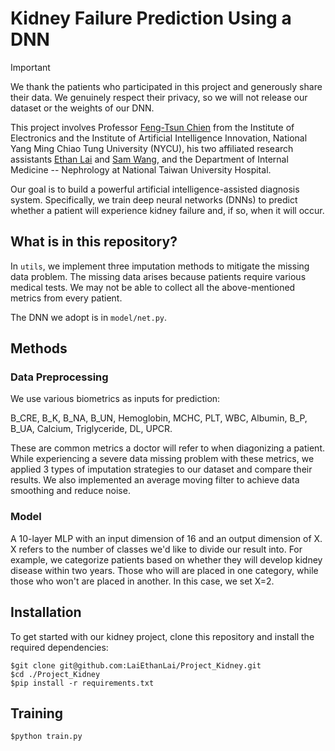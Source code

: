 # Kidney Failure Prediction Using a DNN
> [!IMPORTANT]
> We thank the patients who participated in this project and generously share their data. We genuinely respect their privacy, so we will not release our dataset or the weights of our DNN. 


This project involves Professor [Feng-Tsun Chien](https://sites.google.com/nycu.edu.tw/ftchien/home?authuser=0) from the Institute of Electronics and the Institute of Artificial Intelligence Innovation, National Yang Ming Chiao Tung University (NYCU), his two affiliated research assistants [Ethan Lai](https://github.com/LaiEthanLai) and [Sam Wang](https://github.com/SamWang0807), and the Department of Internal Medicine -- Nephrology at National Taiwan University Hospital. 

Our goal is to build a powerful artificial intelligence-assisted diagnosis system. Specifically, we train deep neural networks (DNNs) to predict whether a patient will experience kidney failure and, if so, when it will occur.

## What is in this repository?

In `utils`, we implement three imputation methods to mitigate the missing data problem. The missing data arises because patients require various medical tests. We may not be able to collect all the above-mentioned metrics from every patient.

The DNN we adopt is in `model/net.py`.

## Methods
### Data Preprocessing
We use various biometrics as inputs for prediction: 

B_CRE, B_K, B_NA, B_UN, Hemoglobin, MCHC, PLT, WBC, Albumin, B_P, B_UA, Calcium, Triglyceride, DL, UPCR. 

These are common metrics a doctor will refer to when diagonizing a patient.
While experiencing a severe data missing problem with these metrics, we applied 3 types of imputation strategies to our dataset and compare their results. We also implemented an average moving filter to achieve data smoothing and reduce noise. 



### Model

A 10-layer MLP with an input dimension of 16 and an output dimension of X. X refers to the number of classes we'd like to divide our result into. For example, we categorize patients based on whether they will develop kidney disease within two years. Those who will are placed in one category, while those who won't are placed in another. In this case, we set X=2.



## Installation
To get started with our kidney project, clone this repository and install the required dependencies:
```shell
$git clone git@github.com:LaiEthanLai/Project_Kidney.git
$cd ./Project_Kidney
$pip install -r requirements.txt

```


## Training
```shell
$python train.py
```